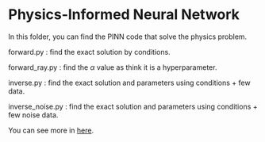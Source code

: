 # Physics-Informed Neural Network

In this folder, you can find the PINN code that solve the physics problem.


forward.py : find the exact solution by conditions.

forward_ray.py : find the $\alpha$ value as think it is a hyperparameter.

inverse.py : find the exact solution and parameters using conditions + few data.

inverse_noise.py : find the exact solution and parameters using conditions + few noise data.



You can see more in [here](https://github.com/TY-Jeong/pinn_damped-harmonic-oscillator). 
